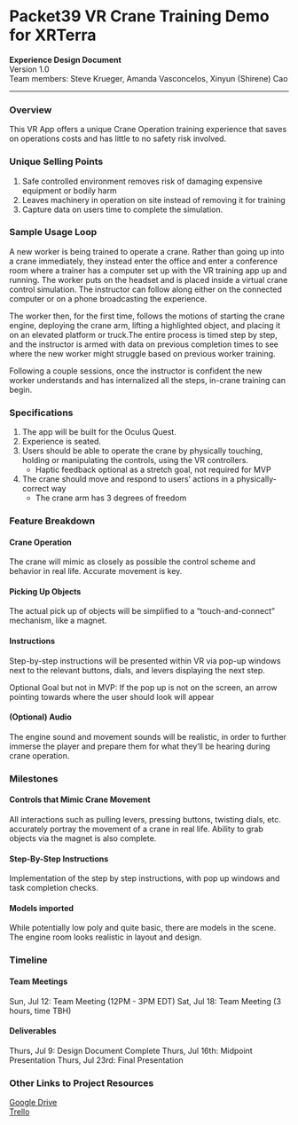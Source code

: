 
# Packet39 VR Crane Training Demo for XRTerra
**Experience Design Document**  
Version 1.0  
Team members: Steve Krueger, Amanda Vasconcelos, Xinyun (Shirene) Cao

___

### Overview
This VR App offers a unique Crane Operation training experience that saves on operations costs and has little to no safety risk involved.

### Unique Selling Points
1. Safe controlled environment removes risk of damaging expensive equipment or bodily harm
2. Leaves machinery in operation on site instead of removing it for training
3. Capture data on users time to complete the simulation.

### Sample Usage Loop
A new worker is being trained to operate a crane. Rather than going up into a crane immediately, they instead enter the office and enter a conference room where a trainer has a computer set up with the VR training app up and running. The worker puts on the headset and is placed inside a virtual crane control simulation. The instructor can follow along either on the connected computer or on a phone broadcasting the experience.

The worker then, for the first time, follows the motions of starting the crane engine, deploying the crane arm, lifting a highlighted object, and placing it on an elevated platform or truck.The entire process is timed step by step, and the instructor is armed with data on previous completion times to see where the new worker might struggle based on previous worker training.

Following a couple sessions, once the instructor is confident the new worker understands and has internalized all the steps, in-crane training can begin.

### Specifications

1. The app will be built for the Oculus Quest.
2. Experience is seated.
3. Users should be able to operate the crane by physically touching, holding or manipulating the controls, using the VR controllers.
   -  Haptic feedback optional as a stretch goal, not required for MVP
4. The crane should move and respond to users’ actions in a physically-correct way 
   -  The crane arm has 3 degrees of freedom

### Feature Breakdown
#### Crane Operation
The crane will mimic as closely as possible the control scheme and behavior in real life. Accurate movement is key.

#### Picking Up Objects
The actual pick up of objects will be simplified to a “touch-and-connect” mechanism, like a magnet.

#### Instructions
Step-by-step instructions will be presented within VR via pop-up windows next to the relevant buttons, dials, and levers displaying the next step. 

Optional Goal but not in MVP: If the pop up is not on the screen, an arrow pointing towards where the user should look will appear

#### (Optional) Audio
The engine sound and movement sounds will be realistic, in order to further immerse the player and prepare them for what they’ll be hearing during crane operation.

### Milestones
#### Controls that Mimic Crane Movement
All interactions such as pulling levers, pressing buttons, twisting dials, etc. accurately portray the movement of a crane in real life. Ability to grab objects via the magnet is also complete.

#### Step-By-Step Instructions
Implementation of the step by step instructions, with pop up windows and task completion checks.

#### Models imported
While potentially low poly and quite basic, there are models in the scene. The engine room looks realistic in layout and design.

### Timeline
#### Team Meetings
Sun, Jul 12: Team Meeting (12PM - 3PM EDT)
Sat, Jul 18: Team Meeting (3 hours, time TBH)

#### Deliverables
Thurs, Jul 9: Design Document Complete
Thurs, Jul 16th: Midpoint Presentation
Thurs, Jul 23rd: Final Presentation

### Other Links to Project Resources
[Google Drive](https://drive.google.com/drive/folders/1TPxlHvuyF-cO2q2wVJzWb1D2ZHIp-Bpq?usp=sharing)  
[Trello](https://trello.com/b/SF3rbZUw/packet39)
